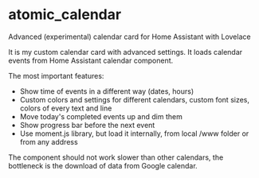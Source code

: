 # atomic_calendar
Advanced (experimental) calendar card for Home Assistant with Lovelace

It is my custom calendar card with advanced settings. It loads calendar events from Home Assistant calendar component.

The most important features:
- Show time of events in a different way (dates, hours)
- Custom colors and settings for different calendars, custom font sizes, colors of every text and line
- Move today's completed events up and dim them
- Show progress bar before the next event
- Use moment.js library, but load it internally, from local /www folder or from any address

The component should not work slower than other calendars, the bottleneck is the download of data from Google calendar.
